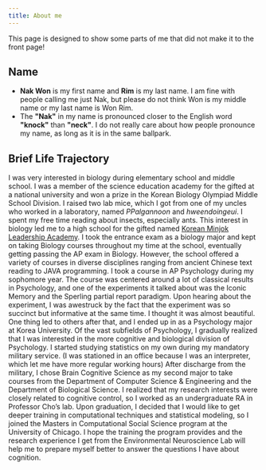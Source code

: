 ```yaml
---
title: About me
---
```

This page is designed to show some parts of me that did not make it to the front page!

## Name
* **Nak Won** is my first name and **Rim** is my last name. I am fine with people calling me just Nak, but please do not think Won is my middle name or my last name is Won Rim.
* The **"Nak"** in my name is pronounced closer to the English word **"knock"** than **"neck"**. I do not really care about how people pronounce my name, as long as it is in the same ballpark.

## Brief Life Trajectory

I was very interested in biology during elementary school and middle school. I was a member of the science education academy for the gifted at a national university and won a prize in the Korean Biology Olympiad Middle School Division. I raised two lab mice, which I got from one of my uncles who worked in a laboratory, named _PPalgannoon_ and _hweendoingeui_. I spent my free time reading about insects, especially ants.
This interest in biology led me to a high school for the gifted named [Korean Minjok Leadership Academy](http://english.minjok.hs.kr/). I took the entrance exam as a biology major and kept on taking Biology courses throughout my time at the school, eventually getting passing the AP exam in Biology. However, the school offered a variety of courses in diverse disciplines ranging from ancient Chinese text reading to JAVA programming. I took a course in AP Psychology during my sophomore year. The course was centered around a lot of classical results in Psychology, and one of the experiments it talked about was the Iconic Memory and the Sperling partial report paradigm. Upon hearing about the experiment, I was awestruck by the fact that the experiment was so succinct but informative at the same time. I thought it was almost beautiful. One thing led to others after that, and I ended up in as a Psychology major at Korea University.
Of the vast subfields of Psychology, I gradually realized that I was interested in the more cognitive and biological division of Psychology. I started studying statistics on my own during my mandatory military service. (I was stationed in an office because I was an interpreter, which let me have more regular working hours) After discharge from the military, I chose Brain Cognitive Science as my second major to take courses from the Department of Computer Science & Engineering and the Department of Biological Science. I realized that my research interests were closely related to cognitive control, so I worked as an undergraduate RA in Professor Cho’s lab.
Upon graduation, I decided that I would like to get deeper training in computational techniques and statistical modeling, so I joined the Masters in Computational Social Science program at the University of Chicago. I hope the training the program provides and the research experience I get from the Environmental Neuroscience Lab will help me to prepare myself better to answer the questions I have about cognition.
